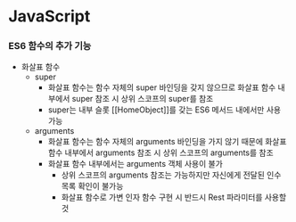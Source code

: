 # JavaScript
### ES6 함수의 추가 기능
* 화살표 함수
  * super
    * 화살표 함수는 함수 자체의 super 바인딩을 갖지 않으므로 화살표 함수 내부에서 super 참조 시 상위 스코프의 super를 참조
    * super는 내부 슬롯 [[HomeObject]]를 갖는 ES6 메서드 내에서만 사용 가능
  * arguments
    * 화살표 함수는 함수 자체의 arguments 바인딩을 가지 않기 때문에 화살표 함수 내부에서 arguments 참조 시 상위 스코프의 arguments를 참조
    * 화살표 함수 내부에서는 arguments 객체 사용이 불가
      * 상위 스코프의 arguments 참조는 가능하지만 자신에게 전달된 인수 목록 확인이 불가능
      * 화살표 함수로 가변 인자 함수 구현 시 반드시 Rest 파라미터를 사용할 것